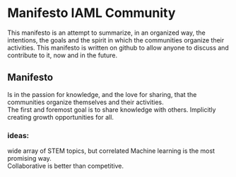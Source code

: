 #  Manifesto IAML Community

This manifesto is an attempt to summarize, in an organized way, the intentions, the goals and the spirit in which the communities organize their activities. This manifesto is written on github to allow anyone to discuss and contribute to it, now and in the future.    




## Manifesto

Is in the passion for knowledge, and the love for sharing, that the communities organize themselves and their activities.     
The first and foremost goal is to share knowledge with others. Implicitly creating growth opportunities for all.    
    
    
    
### ideas:     
wide array of STEM topics, but correlated
Machine learning is the most promising way.     
Collaborative is better than competitive.     


